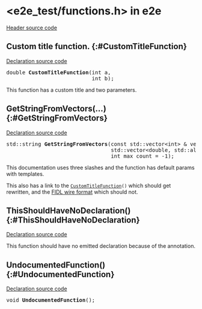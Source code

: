 # \<e2e_test/functions.h\> in e2e

[Header source code](https://fuchsia.googlesource.com/fuchsia/+/refs/heads/main/tools/cppdocgen/e2e_test/functions.h)

## Custom title function. {:#CustomTitleFunction}

[Declaration source code](https://fuchsia.googlesource.com/fuchsia/+/refs/heads/main/tools/cppdocgen/e2e_test/functions.h#16)

<pre class="devsite-disable-click-to-copy">
<span class="typ">double</span> <b>CustomTitleFunction</b>(<span class="typ">int</span> a,
                           <span class="typ">int</span> b);
</pre>


This function has a custom title and two parameters.


## GetStringFromVectors(…) {:#GetStringFromVectors}

[Declaration source code](https://fuchsia.googlesource.com/fuchsia/+/refs/heads/main/tools/cppdocgen/e2e_test/functions.h#22)

<pre class="devsite-disable-click-to-copy">
<span class="typ">std::string</span> <b>GetStringFromVectors</b>(<span class="typ">const std::vector&lt;int&gt; &amp;</span> vector1 = std::vector<int>(),
                                 <span class="typ">std::vector&lt;double, std::allocator&lt;double&gt;&gt; *</span> v2 = {},
                                 <span class="typ">int</span> max_count = -1);
</pre>

This documentation uses three slashes and the function has default params with templates.

This also has a link to the <code><a href="functions.h.md#CustomTitleFunction">CustomTitleFunction</a>()</code> which should get rewritten, and
the [FIDL wire format](/docs/reference/fidl/language/wire-format) which should not.


## ThisShouldHaveNoDeclaration() {:#ThisShouldHaveNoDeclaration}

[Declaration source code](https://fuchsia.googlesource.com/fuchsia/+/refs/heads/main/tools/cppdocgen/e2e_test/functions.h#30)

This function should have no emitted declaration because of the  annotation.


## UndocumentedFunction() {:#UndocumentedFunction}

[Declaration source code](https://fuchsia.googlesource.com/fuchsia/+/refs/heads/main/tools/cppdocgen/e2e_test/functions.h#11)

<pre class="devsite-disable-click-to-copy">
<span class="typ">void</span> <b>UndocumentedFunction</b>();
</pre>


